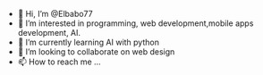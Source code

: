 - 👋 Hi, I’m @Elbabo77
- 👀 I’m interested in programming, web development,mobile apps development, AI. 
- 🌱 I’m currently learning AI with python 
- 💞️ I’m looking to collaborate on web design 
- 📫 How to reach me ...

<!---
Elbabo77/Elbabo77 is a ✨ special ✨ repository because its `README.md` (this file) appears on your GitHub profile.
You can click the Preview link to take a look at your changes.
--->
